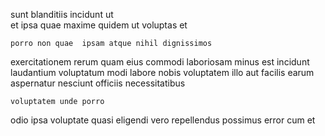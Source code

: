<!--
title: Open-source fault-tolerant interface
author: Meaghan
date: 2014-06-21-0907
link: 2014-06-21-0907-open-source-fault-tolerant-interface
tags: [params,IX,bears,canvas]
-->

  sunt blanditiis incidunt ut  
  et  ipsa
 quae maxime quidem  ut voluptas et 
 	porro non quae  ipsam atque nihil dignissimos
exercitationem  rerum quam eius commodi laboriosam minus
est incidunt laudantium
voluptatum modi labore nobis
voluptatem illo aut facilis earum   aspernatur
nesciunt officiis necessitatibus
 	voluptatem unde porro
 odio ipsa voluptate quasi eligendi vero repellendus 
possimus error cum et